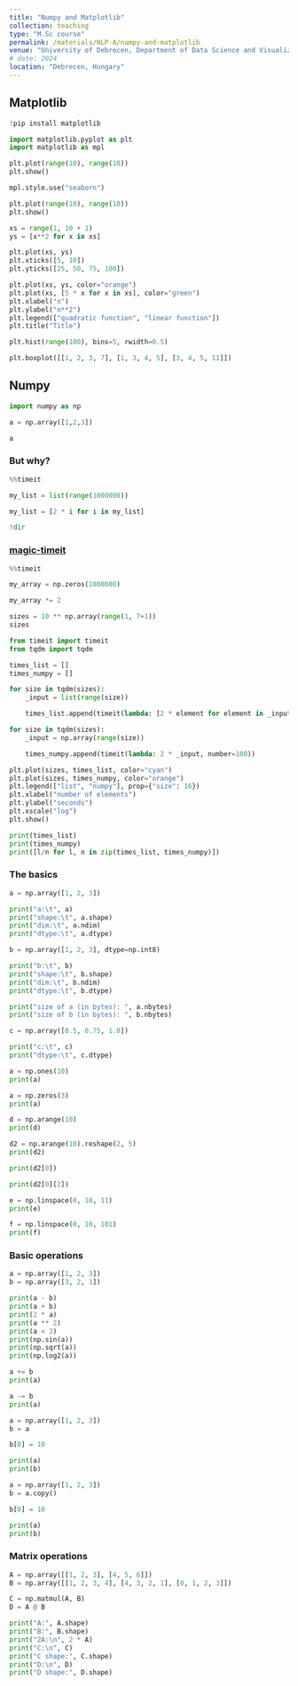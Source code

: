```yaml
---
title: "Numpy and Matplotlib"
collection: teaching
type: "M.Sc course"
permalink: /materials/NLP-A/numpy-and-matplotlib
venue: "University of Debrecen, Department of Data Science and Visualization"
# date: 2024
location: "Debrecen, Hungary"
---
```


## Matplotlib

```python
!pip install matplotlib
```

```python
import matplotlib.pyplot as plt
import matplotlib as mpl

```

```python
plt.plot(range(10), range(10))
plt.show()
```

```python
mpl.style.use("seaborn")
```

```python
plt.plot(range(10), range(10))
plt.show()
```

```python
xs = range(1, 10 + 1)
ys = [x**2 for x in xs]
```

```python
plt.plot(xs, ys)
plt.xticks([5, 10])
plt.yticks([25, 50, 75, 100])
```

```python
plt.plot(xs, ys, color="orange")
plt.plot(xs, [5 * x for x in xs], color="green")
plt.xlabel("n")
plt.ylabel("n**2")
plt.legend(["quadratic function", "linear function"])
plt.title("Title")
```

```python
plt.hist(range(100), bins=5, rwidth=0.5)
```

```python
plt.boxplot([[1, 2, 3, 7], [1, 3, 4, 5], [3, 4, 5, 11]])
```

## Numpy

```python
import numpy as np
```

```python
a = np.array([1,2,3])
```

```python
a
```

### But why?

```python
%%timeit

my_list = list(range(1000000))

my_list = [2 * i for i in my_list]
```

```python
!dir
```

### [magic-timeit](https://ipython.org/ipython-doc/dev/interactive/magics.html#magic-timeit)

```python
%%timeit

my_array = np.zeros(1000000)

my_array *= 2
```

```python
sizes = 10 ** np.array(range(1, 7+1))
sizes
```

```python
from timeit import timeit
from tqdm import tqdm

times_list = []
times_numpy = []

for size in tqdm(sizes):
    _input = list(range(size))

    times_list.append(timeit(lambda: [2 * element for element in _input], number=100))

for size in tqdm(sizes):
    _input = np.array(range(size))

    times_numpy.append(timeit(lambda: 2 * _input, number=100))
```

```python
plt.plot(sizes, times_list, color="cyan")
plt.plot(sizes, times_numpy, color="orange")
plt.legend(["list", "numpy"], prop={"size": 16})
plt.xlabel("number of elements")
plt.ylabel("seconds")
plt.xscale("log")
plt.show()
```

```python
print(times_list)
print(times_numpy)
print([l/n for l, n in zip(times_list, times_numpy)])
```

### The basics

```python
a = np.array([1, 2, 3])

print("a:\t", a)
print("shape:\t", a.shape)
print("dim:\t", a.ndim)
print("dtype:\t", a.dtype)
```

```python
b = np.array([1, 2, 3], dtype=np.int8)
```

```python
print("b:\t", b)
print("shape:\t", b.shape)
print("dim:\t", b.ndim)
print("dtype:\t", b.dtype)
```

```python
print("size of a (in bytes): ", a.nbytes)
print("size of b (in bytes): ", b.nbytes)
```

```python
c = np.array([0.5, 0.75, 1.0])

print("c:\t", c)
print("dtype:\t", c.dtype)
```

```python
a = np.ones(10)
print(a)
```

```python
a = np.zeros(3)
print(a)
```

```python
d = np.arange(10)
print(d)
```

```python
d2 = np.arange(10).reshape(2, 5)
print(d2)
```

```python
print(d2[0])
```

```python
print(d2[0][2])
```

```python
e = np.linspace(0, 10, 11)
print(e)
```

```python
f = np.linspace(0, 10, 101)
print(f)
```

### Basic operations

```python
a = np.array([1, 2, 3])
b = np.array([3, 2, 1])

print(a - b)
print(a + b)
print(2 * a)
print(a ** 2)
print(a < 2)
print(np.sin(a))
print(np.sqrt(a))
print(np.log2(a))
```

```python
a += b
print(a)

a -= b
print(a)
```

```python
a = np.array([1, 2, 3])
b = a

b[0] = 10

print(a)
print(b)
```

```python
a = np.array([1, 2, 3])
b = a.copy()

b[0] = 10

print(a)
print(b)
```

### Matrix operations

```python
A = np.array([[1, 2, 3], [4, 5, 6]])
B = np.array([[1, 2, 3, 4], [4, 3, 2, 1], [0, 1, 2, 3]])

C = np.matmul(A, B)
D = A @ B

print("A:", A.shape)
print("B:", B.shape)
print("2A:\n", 2 * A)
print("C:\n", C)
print("C shape:", C.shape)
print("D:\n", D)
print("D shape:", D.shape)
```
```